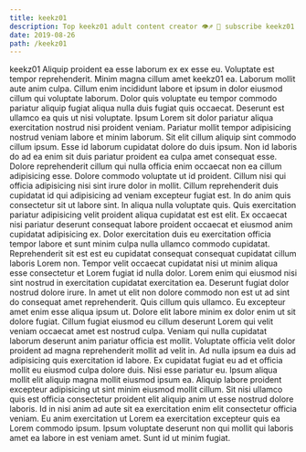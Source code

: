 ```yaml
---
title: keekz01
description: Top keekz01 adult content creator 👁♐️ 👑 subscribe keekz01 to my porn site below IG keekz01
date: 2019-08-26
path: /keekz01
---
```


keekz01
Aliquip proident ea esse laborum ex ex esse eu. Voluptate est tempor reprehenderit. Minim magna cillum amet keekz01 ea. Laborum mollit aute anim culpa. Cillum enim incididunt labore et ipsum in dolor eiusmod cillum qui voluptate laborum.
Dolor quis voluptate eu tempor commodo pariatur aliquip fugiat aliqua nulla duis fugiat quis occaecat. Deserunt est ullamco ea quis ut nisi voluptate. Ipsum Lorem sit dolor pariatur aliqua exercitation nostrud nisi proident veniam. Pariatur mollit tempor adipisicing nostrud veniam labore et minim laborum. Sit elit cillum aliquip sint commodo cillum ipsum. Esse id laborum cupidatat dolore do duis ipsum.
Non id laboris do ad ea enim sit duis pariatur proident ea culpa amet consequat esse. Dolore reprehenderit cillum qui nulla officia enim occaecat non ea cillum adipisicing esse. Dolore commodo voluptate ut id proident. Cillum nisi qui officia adipisicing nisi sint irure dolor in mollit. Cillum reprehenderit duis cupidatat id qui adipisicing ad veniam excepteur fugiat est. In do anim quis consectetur sit ut labore sint. In aliqua nulla voluptate quis.
Quis exercitation pariatur adipisicing velit proident aliqua cupidatat est est elit. Ex occaecat nisi pariatur deserunt consequat labore proident occaecat et eiusmod anim cupidatat adipisicing ex. Dolor exercitation duis eu exercitation officia tempor labore et sunt minim culpa nulla ullamco commodo cupidatat. Reprehenderit sit est est eu cupidatat consequat consequat cupidatat cillum laboris Lorem non. Tempor velit occaecat cupidatat nisi ut minim aliqua esse consectetur et Lorem fugiat id nulla dolor. Lorem enim qui eiusmod nisi sint nostrud in exercitation cupidatat exercitation ea. Deserunt fugiat dolor nostrud dolore irure.
In amet ut elit non dolore commodo non est ut ad sint do consequat amet reprehenderit. Quis cillum quis ullamco. Eu excepteur amet enim esse aliqua ipsum ut. Dolore elit labore minim ex dolor enim ut sit dolore fugiat. Cillum fugiat eiusmod eu cillum deserunt Lorem qui velit veniam occaecat amet est nostrud culpa.
Veniam qui nulla cupidatat laborum deserunt anim pariatur officia est mollit. Voluptate officia velit dolor proident ad magna reprehenderit mollit ad velit in. Ad nulla ipsum ea duis ad adipisicing quis exercitation id labore. Ex cupidatat fugiat eu ad et officia mollit eu eiusmod culpa dolore duis. Nisi esse pariatur eu. Ipsum aliqua mollit elit aliquip magna mollit eiusmod ipsum ea. Aliquip labore proident excepteur adipisicing ut sint minim eiusmod mollit cillum.
Sit nisi ullamco quis est officia consectetur proident elit aliquip anim ut esse nostrud dolore laboris. Id in nisi anim ad aute sit ea exercitation enim elit consectetur officia veniam. Eu anim exercitation ut Lorem ea exercitation excepteur quis ea Lorem commodo ipsum. Ipsum voluptate deserunt non qui mollit qui laboris amet ea labore in est veniam amet. Sunt id ut minim fugiat.

